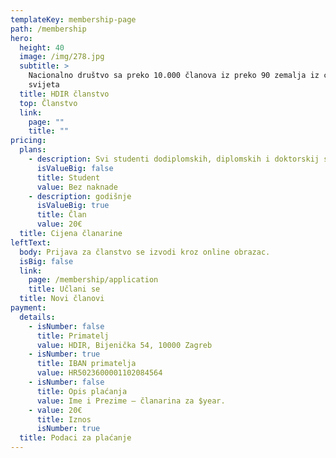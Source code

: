 ```yaml
---
templateKey: membership-page
path: /membership
hero:
  height: 40
  image: /img/278.jpg
  subtitle: >
    Nacionalno društvo sa preko 10.000 članova iz preko 90 zemalja iz cijelog
    svijeta
  title: HDIR članstvo
  top: Članstvo
  link:
    page: ""
    title: ""
pricing:
  plans:
    - description: Svi studenti dodiplomskih, diplomskih i doktorskij studija te nezaposleni
      isValueBig: false
      title: Student
      value: Bez naknade
    - description: godišnje
      isValueBig: true
      title: Član
      value: 20€
  title: Cijena članarine
leftText:
  body: Prijava za članstvo se izvodi kroz online obrazac.
  isBig: false
  link:
    page: /membership/application
    title: Učlani se
  title: Novi članovi
payment:
  details:
    - isNumber: false
      title: Primatelj
      value: HDIR, Bijenička 54, 10000 Zagreb
    - isNumber: true
      title: IBAN primatelja
      value: HR5023600001102084564
    - isNumber: false
      title: Opis plaćanja
      value: Ime i Prezime – članarina za $year.
    - value: 20€
      title: Iznos
      isNumber: true
  title: Podaci za plaćanje
---
```

